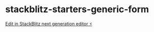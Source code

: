 # stackblitz-starters-generic-form

[Edit in StackBlitz next generation editor ⚡️](https://stackblitz.com/~/github.com/aash100/stackblitz-starters-generic-form)
